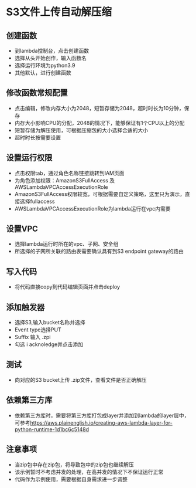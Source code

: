 # S3文件上传自动解压缩

## 创建函数

- 到lambda控制台，点击创建函数
- 选择从头开始创作，输入函数名
- 选择运行环境为python3.9
- 其他默认，进行创建函数

## 修改函数常规配置

- 点击编辑，修改内存大小为2048，短暂存储为2048，超时时长为10分钟，保存
- 内存大小影响CPU的分配，2048的情况下，能够保证有1个CPU以上的分配
- 短暂存储为解压使用，可根据压缩包的大小选择合适的大小
- 超时时长按需要设置

## 设置运行权限

- 点击权限tab，通过角色名称链接跳转到IAM页面
- 为角色添加权限：AmazonS3FullAccess 及 AWSLambdaVPCAccessExecutionRole
- AmazonS3FullAccess权限较宽，可根据需要自定义策略，这里只为演示，直接选择fullaccess
- AWSLambdaVPCAccessExecutionRole为lambda运行在vpc内需要

## 设置VPC

- 选择lambda运行时所在的vpc、子网、安全组
- 所选择的子网所关联的路由表需要确认具有到S3 endpoint gateway的路由

## 写入代码

- 将代码直接copy到代码编辑页面并点击deploy

## 添加触发器

- 选择S3,输入bucket名称并选择
- Event type选择PUT
- Suffix 输入 .zpi
- 勾选 i acknoledge并点击添加

## 测试

- 向对应的S3 bucket上传 .zip文件，查看文件是否正确解压

## 依赖第三方库

- 依赖第三方库时，需要将第三方库打包成layer并添加到lambda的layer层中，可参考<https://aws.plainenglish.io/creating-aws-lambda-layer-for-python-runtime-1d1bc6c5148d>

## 注意事项

- 当zip包中存在zip包，将导致包中的zip包也继续解压
- 该示例暂时不考虑并发的处理，在高并发的情况下不保证运行正常
- 代码作为示例使用，需要根据自身需求进一步调整
